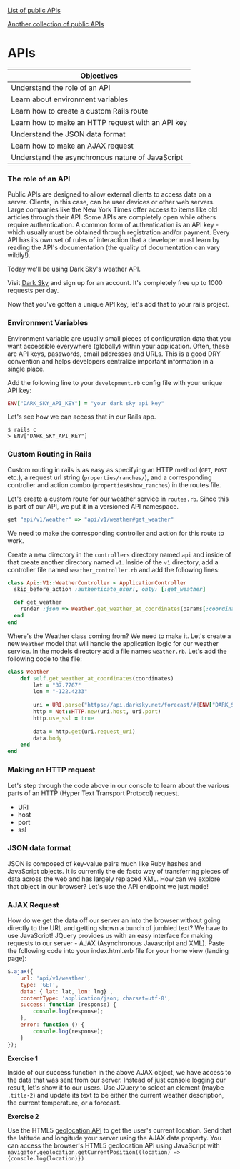 [List of public APIs](https://github.com/toddmotto/public-apis)

[Another collection of public APIs](https://any-api.com/)

# APIs

|Objectives|
|----------|
|Understand the role of an API|
|Learn about environment variables|
|Learn how to create a custom Rails route|
|Learn how to make an HTTP request with an API key|
|Understand the JSON data format|
|Learn how to make an AJAX request|
|Understand the asynchronous nature of JavaScript|


### The role of an API
Public APIs are designed to allow external clients to access data on a server. Clients, in this case, can be user devices or other web servers. Large companies like the New York Times offer access to items like old articles through their API. Some APIs are completely open while others require authentication. A common form of authentication is an API key - which usually must be obtained through registration and/or payment. Every API has its own set of rules of interaction that a developer must learn by reading the API's documentation (the quality of documentation can vary wildly!).

Today we'll be using Dark Sky's weather API.

Visit [Dark Sky](https://darksky.net/dev/) and sign up for an account. It's completely free up to 1000 requests per day.

Now that you've gotten a unique API key, let's add that to your rails project.

### Environment Variables
Environment variable are usually small pieces of configuration data that you want accessible everywhere (globally) within your application. Often, these are API keys, passwords, email addresses and URLs. This is a good DRY convention and helps developers centralize important information in a single place.

Add the following line to your `development.rb` config file with your unique API key:

```rb
ENV["DARK_SKY_API_KEY"] = "your dark sky api key"
```

Let's see how we can access that in our Rails app.

`$ rails c`  
`> ENV["DARK_SKY_API_KEY"]`

### Custom Routing in Rails
Custom routing in rails is as easy as specifying an HTTP method (`GET`, `POST` etc.), a request url string (`properties/ranches/`), and a corresponding controller and action combo (`properties#show_ranches`) in the routes file.

Let's create a custom route for our weather service in `routes.rb`. Since this is part of our API, we put it in a versioned API namespace.

```rb
get "api/v1/weather" => "api/v1/weather#get_weather"
```

We need to make the corresponding controller and action for this route to work.

Create a new directory in the `controllers` directory named `api` and inside of that create another directory named `v1`. Inside of the `v1` directory, add a controller file named `weather_controller.rb` and add the following lines:

```rb
class Api::V1::WeatherController < ApplicationController
  skip_before_action :authenticate_user!, only: [:get_weather]

  def get_weather
    render :json => Weather.get_weather_at_coordinates(params[:coordinates])
  end
end
```

Where's the Weather class coming from? We need to make it. Let's create a new `Weather` model that will handle the application logic for our weather service. In the models directory add a file names `weather.rb`. Let's add the following code to the file:

```ruby
class Weather
    def self.get_weather_at_coordinates(coordinates)
        lat = "37.7767"
        lon = "-122.4233"
        
        uri = URI.parse("https://api.darksky.net/forecast/#{ENV["DARK_SKY_API_KEY"]}/#{lat},#{lon}")
        http = Net::HTTP.new(uri.host, uri.port)
        http.use_ssl = true
        
        data = http.get(uri.request_uri)
        data.body
    end
end
```

### Making an HTTP request
Let's step through the code above in our console to learn about the various parts of an HTTP (Hyper Text Transport Protocol) request.
  * URI
  * host
  * port
  * ssl

### JSON data format
JSON is composed of key-value pairs much like Ruby hashes and JavaScript objects. It is currently the de facto way of transferring pieces of data across the web and has largely replaced XML. How can we explore that object in our browser? Let's use the API endpoint we just made!

### AJAX Request
How do we get the data off our server an into the browser without going directly to the URL and getting shown a bunch of jumbled text? We have to use JavaScript! JQuery provides us with an easy interface for making requests to our server - AJAX (Asynchronous Javascript and XML). Paste the following code into your index.html.erb file for your home view (landing page):

```js
$.ajax({
    url: 'api/v1/weather',
    type: 'GET',
    data: { lat: lat, lon: lng} ,
    contentType: 'application/json; charset=utf-8',
    success: function (response) {
        console.log(response);
    },
    error: function () {
        console.log(response);
    }
}); 
```

**Exercise 1**

Inside of our success function in the above AJAX object, we have access to the data that was sent from our server. Instead of just console logging our result, let's show it to our users. Use JQuery to select an element (maybe `.title-2`) and update its text to be either the current weather description, the current temperature, or a forecast.

**Exercise 2**

Use the HTML5 [geolocation API](https://developer.mozilla.org/en-US/docs/Web/API/Geolocation/Using_geolocation) to get the user's current location. Send that the latitude and longitude your server using the AJAX data property. You can access the browser's HTML5 geolocation API using JavaScript with `navigator.geolocation.getCurrentPosition((location) => {console.log(location)})`